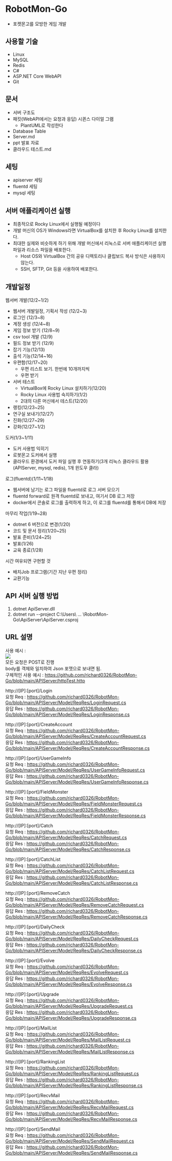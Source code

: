 # RobotMon-Go
- 포켓몬고를 모방한 게임 개발
 
## 사용할 기술
- Linux
- MySQL
- Redis  
- C#
- ASP.NET Core WebAPI
- Git
  
  
  
## 문서
- 서버 구조도
- 패킷(WebAPI에서는 요청과 응답) 시퀸스 다이얼 그램
    - PlantUML로 작성한다
- Database Table
- Server.md
- ppt 발표 자료
- 클라우드 테스트.md

## 세팅
- apiserver 세팅
- fluentd 세팅
- mysql 세팅

## 서버 애플리케이션 실행
- 최종적으로 Rocky Linux에서 실행될 예정이다  
- 개발 머신의 OS가 Windows라면 VirtualBox를 설치한 후 Rocky Linux를 설치한다.
- 최대한 실제와 비슷하게 하기 위해 개발 머신에서 리눅스로 서버 애플리케이션 실행 파일과 리소스 파일을 배포한다.
    - Host OS와 VirtualBox 간의 공유 디렉토리나 클립보드 복사 방식은 사용하지 않는다.
	- SSH, SFTP, Git 등을 사용하여 배포한다.



## 개발일정
웹서버 개발(12/2~1/2)  
- 웹서버 개발일정, 기획서 작성 (12/2~3)  
- 로그인 (12/3~8)  
- 계정 생성 (12/4~8)  
- 게임 정보 받기 (12/8~9)  
- csv tool 개발 (12/9)
- 필드 정보 받기 (12/9)
- 잡기 기능(12/13)
- 출석 기능(12/14~16)
- 우편함(12/17~20)
    - 우편 리스트 보기. 한번에 10개까지씩 
	- 우편 받기	
- 서버 테스트
    - VirtualBox에 Rocky Linux 설치하기(12/20)
    - Rocky Linux 사용법 숙지하기(1/2)
    - 2대의 다른 머신에서 테스트(12/20)
- 랭킹(12/23~25)
- 연구실 보내기(12/27)
- 진화(12/27~29)  
- 강화(12/27~1/2)  

도커(1/3~1/11)
- 도커 사용법 익히기
- 로봇몬고 도커에서 실행
- 클라우드 환경에서 도커 파일 실행 후 연동하기(3개 리눅스 클라우드 활용(APIServer, mysql, redis), 1개 윈도우 클라)  

로그(fluentd)(1/11~1/18)  
- 웹서버에 남기는 로그 파일을 fluentd로 로그 서버 모으기
- fluentd forward로 원격 fluentd로 보내고, 여기서 DB 로그 저장
- docker에서 콘솔로 로그를 출력하게 하고,  이 로그를 fluentd를 통해서 DB에 저장  

마무리 작업(1/19~28)
- dotnet 6 버전으로 변경(1/20)  
- 코드 및 문서 정리(1/20~25)
- 발표 준비(1/24~25)
- 발표(1/26)  
- 교육 종료(1/28)  

시간 여유되면 구현할 것
- 배치Job 프로그램(기간 지난 우편 정리)  
- 교환기능  


## API 서버 실행 방법
1. dotnet ApiServer.dll
2. dotnet run --project C:\Users\ ... \RobotMon-Go\ApiServer\ApiServer.csproj

## URL 설명
사용 예시  :  
![](./Document/images/UrlExample.PNG)      
모든 요청은 POST로 진행  
body를 객체와 일치하여 Json 포맷으로 보내면 됨.  
구체적인 사용 예시 : https://github.com/richard0326/RobotMon-Go/blob/main/APIServer/httpTest.http

http://[IP]:[port]/Login   
요청 Req : https://github.com/richard0326/RobotMon-Go/blob/main/APIServer/Model/ReqRes/LoginRequest.cs   
응답 Res : https://github.com/richard0326/RobotMon-Go/blob/main/APIServer/Model/ReqRes/LoginResponse.cs   
  
http://[IP]:[port]/CreateAccount  
요청 Req : https://github.com/richard0326/RobotMon-Go/blob/main/APIServer/Model/ReqRes/CreateAccountRequest.cs   
응답 Res : https://github.com/richard0326/RobotMon-Go/blob/main/APIServer/Model/ReqRes/CreateAccountResponse.cs   
  
http://[IP]:[port]/UserGameInfo  
요청 Req : https://github.com/richard0326/RobotMon-Go/blob/main/APIServer/Model/ReqRes/UserGameInfoRequest.cs   
응답 Res : https://github.com/richard0326/RobotMon-Go/blob/main/APIServer/Model/ReqRes/UserGameInfoResponse.cs   
  
http://[IP]:[port]/FieldMonster  
요청 Req : https://github.com/richard0326/RobotMon-Go/blob/main/APIServer/Model/ReqRes/FieldMonsterRequest.cs   
응답 Res : https://github.com/richard0326/RobotMon-Go/blob/main/APIServer/Model/ReqRes/FieldMonsterResponse.cs   
  
http://[IP]:[port]/Catch  
요청 Req : https://github.com/richard0326/RobotMon-Go/blob/main/APIServer/Model/ReqRes/CatchRequest.cs   
응답 Res : https://github.com/richard0326/RobotMon-Go/blob/main/APIServer/Model/ReqRes/CatchResponse.cs   
  
http://[IP]:[port]/CatchList  
요청 Req : https://github.com/richard0326/RobotMon-Go/blob/main/APIServer/Model/ReqRes/CatchListRequest.cs   
응답 Res : https://github.com/richard0326/RobotMon-Go/blob/main/APIServer/Model/ReqRes/CatchListResponse.cs   

http://[IP]:[port]/RemoveCatch  
요청 Req : https://github.com/richard0326/RobotMon-Go/blob/main/APIServer/Model/ReqRes/RemoveCatchRequest.cs   
응답 Res : https://github.com/richard0326/RobotMon-Go/blob/main/APIServer/Model/ReqRes/RemoveCatchResponse.cs   

http://[IP]:[port]/DailyCheck  
요청 Req : https://github.com/richard0326/RobotMon-Go/blob/main/APIServer/Model/ReqRes/DailyCheckRequest.cs   
응답 Res : https://github.com/richard0326/RobotMon-Go/blob/main/APIServer/Model/ReqRes/DailyCheckResponse.cs   
  
http://[IP]:[port]/Evolve  
요청 Req : https://github.com/richard0326/RobotMon-Go/blob/main/APIServer/Model/ReqRes/EvolveRequest.cs   
응답 Res : https://github.com/richard0326/RobotMon-Go/blob/main/APIServer/Model/ReqRes/EvolveResponse.cs   
  
http://[IP]:[port]/Upgrade  
요청 Req : https://github.com/richard0326/RobotMon-Go/blob/main/APIServer/Model/ReqRes/UpgradeRequest.cs   
응답 Res : https://github.com/richard0326/RobotMon-Go/blob/main/APIServer/Model/ReqRes/UpgradeResponse.cs   

http://[IP]:[port]/MailList  
요청 Req : https://github.com/richard0326/RobotMon-Go/blob/main/APIServer/Model/ReqRes/MailListRequest.cs   
응답 Res : https://github.com/richard0326/RobotMon-Go/blob/main/APIServer/Model/ReqRes/MailListResponse.cs   

http://[IP]:[port]/RankingList  
요청 Req : https://github.com/richard0326/RobotMon-Go/blob/main/APIServer/Model/ReqRes/RankingListRequest.cs   
응답 Res : https://github.com/richard0326/RobotMon-Go/blob/main/APIServer/Model/ReqRes/RankingListResponse.cs   

http://[IP]:[port]/RecvMail  
요청 Req : https://github.com/richard0326/RobotMon-Go/blob/main/APIServer/Model/ReqRes/RecvMailRequest.cs   
응답 Res : https://github.com/richard0326/RobotMon-Go/blob/main/APIServer/Model/ReqRes/RecvMailResponse.cs   

http://[IP]:[port]/SendMail  
요청 Req : https://github.com/richard0326/RobotMon-Go/blob/main/APIServer/Model/ReqRes/SendMailRequest.cs   
응답 Res : https://github.com/richard0326/RobotMon-Go/blob/main/APIServer/Model/ReqRes/SendMailResponse.cs   
